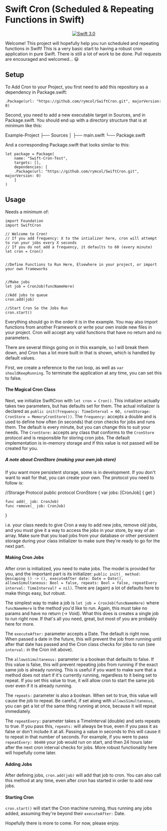 # Swift Cron (Scheduled & Repeating Functions in Swift)

<p align="center">
    <a href="https://developer.apple.com/swift/" target="_blank">
        <img src="https://img.shields.io/badge/Swift-3.0-orange.svg?style=flat" alt="Swift 3.0">
    </a>
</p>

Welcome! This project will hopefully help you run scheduled and repeating functions in Swift! This is a very basic start to having a robust cron application in pure Swift. There is still a lot of work to be done. Pull requests are encouraged and welcomed... 😃

## Setup

To Add Cron to your Project, you first need to add this repository as a dependency in Package.swift:

```
.Package(url: "https://github.com/rymcol/SwiftCron.git", majorVersion: 0)
```

Second, you need to add a new executable target in Sources, and in Package.swift. You should end up with a directory structure that is at minimum like this:

Example-Project
├── Sources
│   ├── main.swift
└── Package.swift

And a corresponding Package.swift that looks similar to this:

```
let package = Package(
    name: "Swift-Cron-Test",
    targets: [],
    dependencies: [
    .Package(url: "https://github.com/rymcol/SwiftCron.git", majorVersion: 0)
    ]
)
```

## Usage

Needs a minimum of:

```
import Foundation
import SwiftCron

// Welcome to Cron!
// If you add frequency: X to the intializer here, cron will attempt to run your jobs every X seconds
// If you do not add a frequency, it defaults to 60 (every minute)
let cron = Cron()


//Define Functions to Run Here, Elsewhere in your project, or import your own frameworks 


//Make jobs
let job = CronJob(funcNameHere)

//Add jobs to queue
cron.add(job)

//Start Cron So the Jobs Run
cron.start()
```

Everything should go in the order it is in the example. You may also import functions from another Framework or write your own inside new files in your project. Cron will accept any valid functions that have no return and no parameters. 

There are several things going on in this example, so I will break them down, and Cron has a lot more built in that is shown, which is handled by default values. 

First, we create a reference to the run loop, as well as `var shouldKeepRunning`. To terminate the application at any time, you can set this to false. 

#### The Magical Cron Class

Next, we initialize SwiftCron with `let cron = Cron()`. This initializer actually takes two parameters, but has defaults set for them. The actual initializer is declared as `public init(frequency: TimeInterval = 60, cronStorage: CronStore = MemoryCronStore())`. The `frequency:` accepts a double and is used to define how often (in seconds) that cron checks for jobs and runs them. The default is every minute, but you can change this to suit your needs. The `CronStore:` accepts any class that conforms to the `CronStore` protocol and is responsible for storing cron jobs. The default implementation is in-memory storage and if this value is not passed will be created for you. 

##### A note about CronStore (making your own job store)

If you want more persistent storage, some is in development. If you don't want to wait for that, you can create your own. The protocol you need to follow is: 

//Storage Protocol
public protocol CronStore {
    var jobs: [CronJob] { get }
    
    func add(_ job: CronJob)
    func remove(_ job: CronJob)
}

i.e. your class needs to give Cron a way to add new jobs, remove old jobs, and you must give it a way to access the jobs in your store, by way of an array. Make sure that you load jobs from your database or other persistent storage during your class initializer to make sure they're ready to go for the next part. 

#### Making Cron Jobs

After cron is initialized, you need to make jobs. The model is provided for you, and the important part is its initializer: `public init(_ method: @escaping () -> (), executeAfter date: Date = Date(), allowsSimultaneous: Bool = false, repeats: Bool = false, repeatEvery interval: TimeInterval? = nil)`. There are (again) a lot of defaults here to make things easy, but robust. 

The simplest way to make a job is `let job = CronJob(funcNameHere)` where `funcNameHere` is the method you'd like to run. Again, this must take no params and have no return (-> Void). What this does is creates a single job to run right now. If that's all you need, great, but most of you are probably here for more. 

The `executeAfter:` parameter accepts a Date. The default is right now. When passed a date in the future, this will prevent the job from running until after that date has passed and the Cron class checks for jobs to run (see `interval:` in the Cron init above). 

The `allowsSimultaneous:` parameter is a boolean that defaults to false. If this value is false, this will prevent repeating jobs from running if the exact same job is already running. This is useful if you want to make sure that a method does not start if it's currently running, regardless to it being set to repeat. If you set this value to true, it will allow cron to start the same job over even if it is already running. 

The `repeats:` parameter is also a boolean. When set to true, this value will cause the job to repeat. Be careful, if set along with `allowsSimultaneous`, you can get a lot of the same thing running at once, because it will repeat immediately. 

The `repeatEvery:` parameter takes a TimeInterval (double) and sets repeats to true. If you pass this, `repeats:` will always be true, even if you pass it as false or don't include it at all. Passing a value in seconds to this will cause it to repeat in that number of seconds. For example, if you were to pass `repeatEvery: 86400` your job would run on start, and then 24 hours later after the next cron interval checks for jobs. More robust functionality here will hopefully come later. 

#### Adding Jobs

After defining jobs, `cron.add(job)` will add that job to cron. You can also call this method at any time, even after cron has started in order to add new jobs. 

#### Starting Cron

`cron.start()` will start the Cron machine running, thus running any jobs added, assuming they're beyond their `executeAfter:` Date. 

Hopefully there is more to come. For now, please enjoy. 